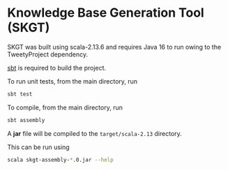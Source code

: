 # Knowledge Base Generation Tool (SKGT)

SKGT was built using scala-2.13.6 and requires Java 16 to run owing to the TweetyProject dependency.

[sbt](https://www.scala-sbt.org/1.x/docs/Setup.html) is required to build the project.

To run unit tests, from the main directory, run

```sh
sbt test
```

To compile, from the main directory, run

```sh
sbt assembly
```

A **jar** file will be compiled to the `target/scala-2.13` directory.

This can be run using

```sh
scala skgt-assembly-*.0.jar --help
```
